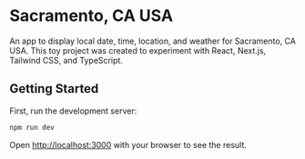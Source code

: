 # Sacramento, CA USA

An app to display local date, time, location, and weather for Sacramento, CA USA. This toy project was created to experiment with React, Next.js, Tailwind CSS, and TypeScript.

## Getting Started

First, run the development server:

```bash
npm run dev
```

Open [http://localhost:3000](http://localhost:3000) with your browser to see the result.